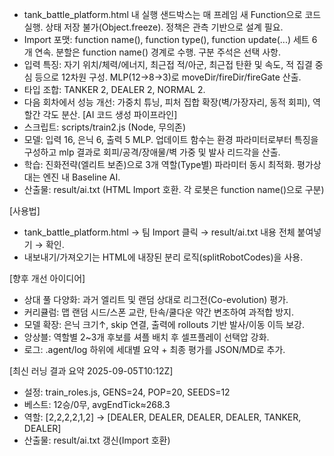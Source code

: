 - tank_battle_platform.html 내 실행 샌드박스는 매 프레임 새 Function으로 코드 실행. 상태 저장 불가(Object.freeze). 정책은 관측 기반으로 설계 필요.
- Import 포맷: function name(), function type(), function update(...) 세트 6개 연속. 분할은 function name() 경계로 수행. 구분 주석은 선택 사항.
- 입력 특징: 자기 위치/체력/에너지, 최근접 적/아군, 최근접 탄환 및 속도, 적 집결 중심 등으로 12차원 구성. MLP(12->8->3)로 moveDir/fireDir/fireGate 산출.
- 타입 조합: TANKER 2, DEALER 2, NORMAL 2.
- 다음 회차에서 성능 개선: 가중치 튜닝, 피처 집합 확장(벽/가장자리, 동적 회피), 역할간 각도 분산.
[AI 코드 생성 파이프라인]
- 스크립트: scripts/train2.js (Node, 무의존)
- 모델: 입력 16, 은닉 6, 출력 5 MLP. 업데이트 함수는 환경 파라미터로부터 특징을 구성하고 mlp 결과로 회피/공격/장애물/벽 가중 및 발사 리드각을 산출.
- 학습: 진화전략(엘리트 보존)으로 3개 역할(Type별) 파라미터 동시 최적화. 평가상대는 엔진 내 Baseline AI.
- 산출물: result/ai.txt (HTML Import 호환. 각 로봇은 function name()으로 구분)

[사용법]
- tank_battle_platform.html → 팀 Import 클릭 → result/ai.txt 내용 전체 붙여넣기 → 확인.
- 내보내기/가져오기는 HTML에 내장된 분리 로직(splitRobotCodes)을 사용.

[향후 개선 아이디어]
- 상대 풀 다양화: 과거 엘리트 및 랜덤 상대로 리그전(Co-evolution) 평가.
- 커리큘럼: 맵 랜덤 시드/스폰 교란, 탄속/쿨다운 약간 변조하여 과적합 방지.
- 모델 확장: 은닉 크기↑, skip 연결, 출력에 rollouts 기반 발사/이동 이득 보강.
- 앙상블: 역할별 2~3개 후보를 셔플 배치 후 셀프플레이 선택압 강화.
- 로그: .agent/log 하위에 세대별 요약 + 최종 평가를 JSON/MD로 추가.

[최신 러닝 결과 요약 2025-09-05T10:12Z]
- 설정: train_roles.js, GENS=24, POP=20, SEEDS=12
- 베스트: 12승/0무, avgEndTick≈268.3
- 역할: [2,2,2,2,1,2] → [DEALER, DEALER, DEALER, DEALER, TANKER, DEALER]
- 산출물: result/ai.txt 갱신(Import 호환)
